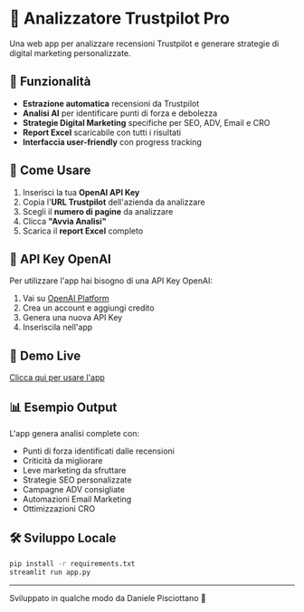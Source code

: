 # 🚀 Analizzatore Trustpilot Pro

Una web app per analizzare recensioni Trustpilot e generare strategie di digital marketing personalizzate.

## 🎯 Funzionalità

- **Estrazione automatica** recensioni da Trustpilot
- **Analisi AI** per identificare punti di forza e debolezza
- **Strategie Digital Marketing** specifiche per SEO, ADV, Email e CRO
- **Report Excel** scaricabile con tutti i risultati
- **Interfaccia user-friendly** con progress tracking

## 🔧 Come Usare

1. Inserisci la tua **OpenAI API Key**
2. Copia l'**URL Trustpilot** dell'azienda da analizzare
3. Scegli il **numero di pagine** da analizzare
4. Clicca **"Avvia Analisi"**
5. Scarica il **report Excel** completo

## 🔑 API Key OpenAI

Per utilizzare l'app hai bisogno di una API Key OpenAI:
1. Vai su [OpenAI Platform](https://trustpilot-analyzer-v2.streamlit.app/)
2. Crea un account e aggiungi credito
3. Genera una nuova API Key
4. Inseriscila nell'app

## 🚀 Demo Live

[Clicca qui per usare l'app](https://il-tuo-link-streamlit.app)

## 📊 Esempio Output

L'app genera analisi complete con:
- Punti di forza identificati dalle recensioni
- Criticità da migliorare
- Leve marketing da sfruttare
- Strategie SEO personalizzate
- Campagne ADV consigliate
- Automazioni Email Marketing
- Ottimizzazioni CRO

## 🛠️ Sviluppo Locale

```bash
pip install -r requirements.txt
streamlit run app.py
```

---
Sviluppato in qualche modo da Daniele Pisciottano 🦕
